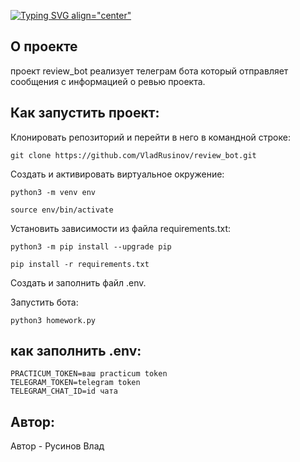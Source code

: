[![Typing SVG align="center"](https://readme-typing-svg.herokuapp.com?color=%2336BCF7&lines=REVIEW+BOT)](https://git.io/typing-svg)
## О проекте
проект review_bot реализует телеграм бота который отправляет сообщения с информацией о ревью проекта.

## Как запустить проект:

Клонировать репозиторий и перейти в него в командной строке:

```
git clone https://github.com/VladRusinov/review_bot.git
```
Cоздать и активировать виртуальное окружение:

```
python3 -m venv env
```

```
source env/bin/activate
```

Установить зависимости из файла requirements.txt:

```
python3 -m pip install --upgrade pip
```

```
pip install -r requirements.txt
```

Создать и заполнить файл .env.

Запустить бота:

```
python3 homework.py
```


## как заполнить .env:
```
PRACTICUM_TOKEN=ваш practicum token
TELEGRAM_TOKEN=telegram token
TELEGRAM_CHAT_ID=id чата
```


## Автор:

Автор - Русинов Влад
